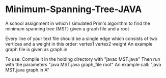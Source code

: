 # Minimum-Spanning-Tree-JAVA
A school assignment in which I simulated Prim's algorithm to find the minimum spanning tree (MST) given a graph file and a root

Every line of your text file should be a single edge which consists of two vertices and a weight in this order: vertex1 vertex2 weight
An example graph file is given as graph.in

To use:
Compile it in the holding directory with "javac MST.java"
Then run with the parameters "java MST.java graph_file root"
An example call: "java MST.java graph.in A"
